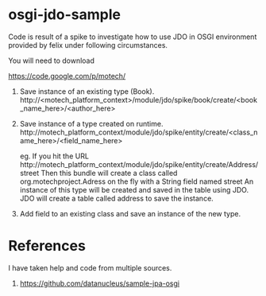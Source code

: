 osgi-jdo-sample
===============

Code is result of a spike to investigate how to use JDO in OSGI environment provided by felix under following
circumstances.

You will need to download

https://code.google.com/p/motech/

1. Save instance of an existing type (Book).
   http://<motech_platform_context>/module/jdo/spike/book/create/<book_name_here>/<author_here>

2. Save instance of a type created on runtime.
   http://motech_platform_context/module/jdo/spike/entity/create/<class_name_here>/<field_name_here>

   eg. If you hit the URL http://motech_platform_context/module/jdo/spike/entity/create/Address/street
       Then this bundle will create a class called org.motechproject.Adress on the fly with a String field named street
       An instance of this type will be created and saved in the table using JDO.
       JDO will create a table called address to save the instance.
3. Add field to an existing class and save an instance of the new type.


References
=================

I have taken help and code from multiple sources.

1. https://github.com/datanucleus/sample-jpa-osgi
